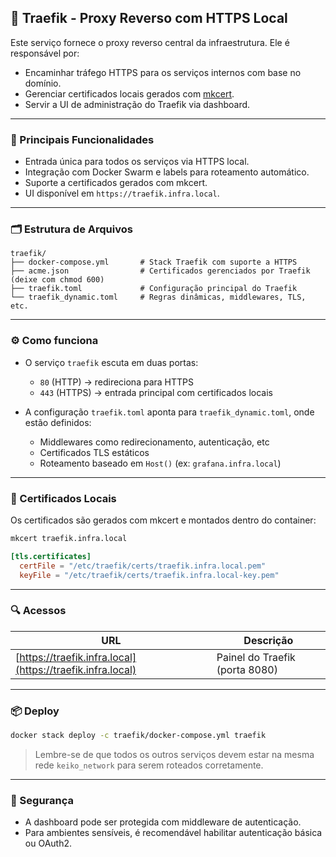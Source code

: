 ## 🔀 Traefik - Proxy Reverso com HTTPS Local

Este serviço fornece o proxy reverso central da infraestrutura. Ele é responsável por:

* Encaminhar tráfego HTTPS para os serviços internos com base no domínio.
* Gerenciar certificados locais gerados com [mkcert](https://github.com/FiloSottile/mkcert).
* Servir a UI de administração do Traefik via dashboard.

---

### 🧩 Principais Funcionalidades

* Entrada única para todos os serviços via HTTPS local.
* Integração com Docker Swarm e labels para roteamento automático.
* Suporte a certificados gerados com mkcert.
* UI disponível em `https://traefik.infra.local`.

---

### 🗂️ Estrutura de Arquivos

```
traefik/
├── docker-compose.yml       # Stack Traefik com suporte a HTTPS
├── acme.json                # Certificados gerenciados por Traefik (deixe com chmod 600)
├── traefik.toml             # Configuração principal do Traefik
└── traefik_dynamic.toml     # Regras dinâmicas, middlewares, TLS, etc.
```

---

### ⚙️ Como funciona

* O serviço `traefik` escuta em duas portas:

  * `80` (HTTP) → redireciona para HTTPS
  * `443` (HTTPS) → entrada principal com certificados locais

* A configuração `traefik.toml` aponta para `traefik_dynamic.toml`, onde estão definidos:

  * Middlewares como redirecionamento, autenticação, etc
  * Certificados TLS estáticos
  * Roteamento baseado em `Host()` (ex: `grafana.infra.local`)

---

### 🔐 Certificados Locais

Os certificados são gerados com mkcert e montados dentro do container:

```bash
mkcert traefik.infra.local
```

```toml
[tls.certificates]
  certFile = "/etc/traefik/certs/traefik.infra.local.pem"
  keyFile = "/etc/traefik/certs/traefik.infra.local-key.pem"
```

---

### 🔍 Acessos

| URL                                                        | Descrição                      |
| ---------------------------------------------------------- | ------------------------------ |
| [https://traefik.infra.local](https://traefik.infra.local) | Painel do Traefik (porta 8080) |

---

### 📦 Deploy

```bash
docker stack deploy -c traefik/docker-compose.yml traefik
```

> Lembre-se de que todos os outros serviços devem estar na mesma rede `keiko_network` para serem roteados corretamente.

---

### 🔐 Segurança

* A dashboard pode ser protegida com middleware de autenticação.
* Para ambientes sensíveis, é recomendável habilitar autenticação básica ou OAuth2.

